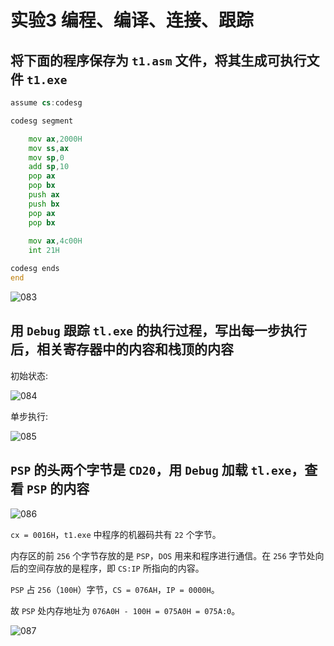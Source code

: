 # 实验3 编程、编译、连接、跟踪

## 将下面的程序保存为 `t1.asm` 文件，将其生成可执行文件 `t1.exe`

```asm
assume cs:codesg

codesg segment

    mov ax,2000H
    mov ss,ax
    mov sp,0
    add sp,10
    pop ax
    pop bx
    push ax
    push bx
    pop ax
    pop bx
    
    mov ax,4c00H
    int 21H

codesg ends
end
```
![083]()

## 用 `Debug` 跟踪 `tl.exe` 的执行过程，写出每一步执行后，相关寄存器中的内容和栈顶的内容

初始状态:

![084]()

单步执行:

![085]()

## `PSP` 的头两个字节是 `CD20`，用 `Debug` 加载 `tl.exe`，查看 `PSP` 的内容

![086]()

`cx = 0016H`，`t1.exe` 中程序的机器码共有 `22` 个字节。

内存区的前 `256` 个字节存放的是 `PSP`，`DOS` 用来和程序进行通信。在 `256` 字节处向后的空间存放的是程序，即 `CS:IP` 所指向的内容。

`PSP` 占 `256`（`100H`）字节，`CS = 076AH`，`IP = 0000H`。

故 `PSP` 处内存地址为 `076A0H - 100H = 075A0H = 075A:0`。

![087]()